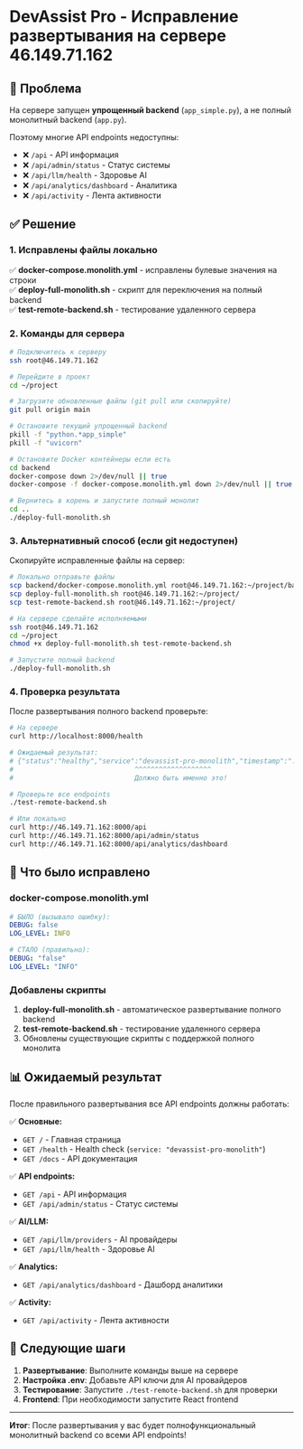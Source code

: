 # DevAssist Pro - Исправление развертывания на сервере 46.149.71.162

## 🚨 Проблема

На сервере запущен **упрощенный backend** (`app_simple.py`), а не полный монолитный backend (`app.py`).

Поэтому многие API endpoints недоступны:
- ❌ `/api` - API информация  
- ❌ `/api/admin/status` - Статус системы
- ❌ `/api/llm/health` - Здоровье AI
- ❌ `/api/analytics/dashboard` - Аналитика
- ❌ `/api/activity` - Лента активности

## ✅ Решение

### 1. Исправлены файлы локально

✅ **docker-compose.monolith.yml** - исправлены булевые значения на строки  
✅ **deploy-full-monolith.sh** - скрипт для переключения на полный backend  
✅ **test-remote-backend.sh** - тестирование удаленного сервера

### 2. Команды для сервера

```bash
# Подключитесь к серверу
ssh root@46.149.71.162

# Перейдите в проект
cd ~/project

# Загрузите обновленные файлы (git pull или скопируйте)
git pull origin main

# Остановите текущий упрощенный backend
pkill -f "python.*app_simple"
pkill -f "uvicorn"

# Остановите Docker контейнеры если есть
cd backend
docker-compose down 2>/dev/null || true
docker-compose -f docker-compose.monolith.yml down 2>/dev/null || true

# Вернитесь в корень и запустите полный монолит
cd ..
./deploy-full-monolith.sh
```

### 3. Альтернативный способ (если git недоступен)

Скопируйте исправленные файлы на сервер:

```bash
# Локально отправьте файлы
scp backend/docker-compose.monolith.yml root@46.149.71.162:~/project/backend/
scp deploy-full-monolith.sh root@46.149.71.162:~/project/
scp test-remote-backend.sh root@46.149.71.162:~/project/

# На сервере сделайте исполняемыми
ssh root@46.149.71.162
cd ~/project
chmod +x deploy-full-monolith.sh test-remote-backend.sh

# Запустите полный backend
./deploy-full-monolith.sh
```

### 4. Проверка результата

После развертывания полного backend проверьте:

```bash
# На сервере
curl http://localhost:8000/health

# Ожидаемый результат:
# {"status":"healthy","service":"devassist-pro-monolith","timestamp":"...","version":"1.0.0"}
#                              ^^^^^^^^^^^^^^^^^^^ 
#                              Должно быть именно это!

# Проверьте все endpoints
./test-remote-backend.sh

# Или локально
curl http://46.149.71.162:8000/api
curl http://46.149.71.162:8000/api/admin/status
curl http://46.149.71.162:8000/api/analytics/dashboard
```

## 🔧 Что было исправлено

### docker-compose.monolith.yml
```yaml
# БЫЛО (вызывало ошибку):
DEBUG: false
LOG_LEVEL: INFO

# СТАЛО (правильно):
DEBUG: "false"
LOG_LEVEL: "INFO"
```

### Добавлены скрипты
1. **deploy-full-monolith.sh** - автоматическое развертывание полного backend
2. **test-remote-backend.sh** - тестирование удаленного сервера
3. Обновлены существующие скрипты с поддержкой полного монолита

## 📊 Ожидаемый результат

После правильного развертывания все API endpoints должны работать:

✅ **Основные:**
- `GET /` - Главная страница
- `GET /health` - Health check (`service: "devassist-pro-monolith"`)
- `GET /docs` - API документация

✅ **API endpoints:**
- `GET /api` - API информация  
- `GET /api/admin/status` - Статус системы

✅ **AI/LLM:**
- `GET /api/llm/providers` - AI провайдеры
- `GET /api/llm/health` - Здоровье AI

✅ **Analytics:**
- `GET /api/analytics/dashboard` - Дашборд аналитики

✅ **Activity:**
- `GET /api/activity` - Лента активности

## 🚀 Следующие шаги

1. **Развертывание**: Выполните команды выше на сервере
2. **Настройка .env**: Добавьте API ключи для AI провайдеров
3. **Тестирование**: Запустите `./test-remote-backend.sh` для проверки
4. **Frontend**: При необходимости запустите React frontend

---

**Итог**: После развертывания у вас будет полнофункциональный монолитный backend со всеми API endpoints!